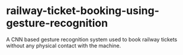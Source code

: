 # railway-ticket-booking-using-gesture-recognition
A CNN based gesture recognition system used to book railway tickets without any physical contact with the machine.
